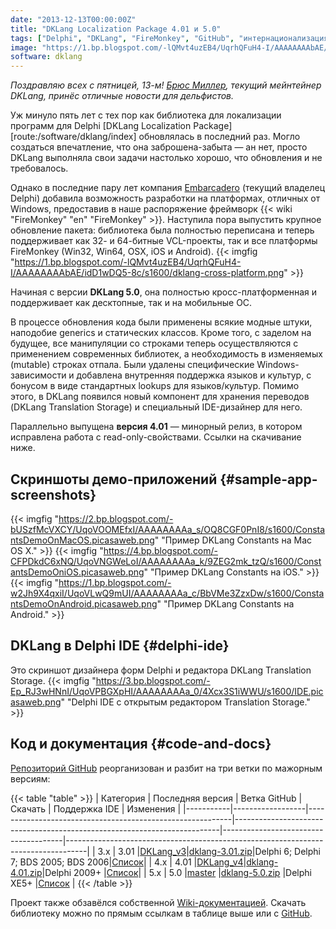 ```yaml
---
date: "2013-12-13T00:00:00Z"
title: "DKLang Localization Package 4.01 и 5.0"
tags: ["Delphi", "DKLang", "FireMonkey", "GitHub", "интернационализация"]
image: "https://1.bp.blogspot.com/-lQMvt4uzEB4/UqrhQFuH4-I/AAAAAAAAbAE/idD1wDQ5-8c/s1600/dklang-cross-platform.png"
software: dklang
---
```


*Поздравляю всех с пятницей, 13-м! [Брюс Миллер](http://rules-of-thumb.com/), текущий мейнтейнер DKLang, принёс отличные новости для дельфистов.*

Уж минуло пять лет с тех пор как библиотека для локализации программ для Delphi [DKLang Localization Package][route:/software/dklang/index] обновлялась в последний раз. Могло создаться впечатление, что она заброшена-забыта — ан нет, просто DKLang выполняла свои задачи настолько хорошо, что обновления и не требовалось.

<!--more-->

Однако в последние пару лет компания [Embarcadero](http://www.embarcadero.com/) (текущий владелец Delphi) добавила возможность разработки на платформах, отличных от Windows, предоставив в наше распоряжение фреймворк {{< wiki "FireMonkey" "en" "FireMonkey" >}}. Наступила пора выпустить крупное обновление пакета: библиотека была полностью переписана и теперь поддерживает как 32- и 64-битные VCL-проекты, так и все платформы FireMonkey (Win32, Win64, OSX, iOS и Android).
{{< imgfig "https://1.bp.blogspot.com/-lQMvt4uzEB4/UqrhQFuH4-I/AAAAAAAAbAE/idD1wDQ5-8c/s1600/dklang-cross-platform.png" >}}

Начиная с версии **DKLang 5.0**, она полностью кросс-платформенная и поддерживает как десктопные, так и на мобильные ОС.

В процессе обновления кода были применены всякие модные штуки, наподобие generics и статических классов. Кроме того, с заделом на будущее, все манипуляции со строками теперь осуществляются с применением современных библиотек, а необходимость в изменяемых (mutable) строках отпала. Были удалены специфические Windows-зависимости и добавлена внутренняя поддержка языков и культур, с бонусом в виде стандартных lookups для языков/культур. Помимо этого, в DKLang появился новый компонент для хранения переводов (DKLang Translation Storage) и специальный IDE-дизайнер для него.

Параллельно выпущена **версия 4.01** — минорный релиз, в котором исправлена работа с read-only-свойствами. Ссылки на скачивание ниже.

## Скриншоты демо-приложений {#sample-app-screenshots}

{{< imgfig "https://2.bp.blogspot.com/-bUSzfMcVXCY/UqoVOOMEfxI/AAAAAAAAa_s/OQ8CGF0PnI8/s1600/ConstantsDemoOnMacOS.picasaweb.png" "Пример DKLang Constants на Mac OS X." >}}
{{< imgfig "https://4.bp.blogspot.com/-CFPDkdC6xNQ/UqoVNGWeLoI/AAAAAAAAa_k/9ZEG2mk_tzQ/s1600/ConstantsDemoOniOS.picasaweb.png" "Пример DKLang Constants на iOS." >}}
{{< imgfig "https://1.bp.blogspot.com/-w2Jh9X4qxiI/UqoVLwQ9mUI/AAAAAAAAa_c/BbVMe3ZzxDw/s1600/ConstantsDemoOnAndroid.picasaweb.png" "Пример DKLang Constants на Android." >}}

## DKLang в Delphi IDE {#delphi-ide}

Это скриншот дизайнера форм Delphi и редактора DKLang Translation Storage.
{{< imgfig "https://3.bp.blogspot.com/-Ep_RJ3wHNnI/UqoVPBGXpHI/AAAAAAAAa_0/4Xcx3S1iWWU/s1600/IDE.picasaweb.png" "Delphi IDE с открытым редактором Translation Storage." >}}

## Код и документация {#code-and-docs}

[Репозиторий GitHub](https://github.com/yktoo/dklang/) реорганизован и разбит на три ветки по мажорным версиям:

{{< table "table" >}}
| Категория | Последняя версия | Ветка GitHub                                              | Скачать                                                                  | Поддержка IDE                        | Изменения                                                                         |
|-----------|------------------|-----------------------------------------------------------|--------------------------------------------------------------------------|--------------------------------------|-----------------------------------------------------------------------------------|
| 3.x       | 3.01             |[DKLang_v3](https://github.com/yktoo/dklang/tree/DKLang_v3)|[dklang-3.01.zip](https://github.com/yktoo/dklang/archive/dklang-3.01.zip)|Delphi 6; Delphi 7; BDS 2005; BDS 2006|[Список](https://github.com/yktoo/dklang/wiki/Revision-History#20060822-dklang-301)|
| 4.x       | 4.01             |[DKLang_v4](https://github.com/yktoo/dklang/tree/DKLang_v4)|[dklang-4.01.zip](https://github.com/yktoo/dklang/archive/dklang-4.01.zip)|Delphi 2009+                          |[Список](https://github.com/yktoo/dklang/wiki/Revision-History#20131207-dklang-401)|
| 5.x       | 5.0              |[master](https://github.com/yktoo/dklang/tree/master)      |[dklang-5.0.zip](https://github.com/yktoo/dklang/archive/dklang-5.0.zip)  |Delphi XE5+                           |[Список](https://github.com/yktoo/dklang/wiki/Revision-History#20131207-dklang-50) |
{{< /table >}}

Проект также обзавёлся собственной [Wiki-документацией](https://github.com/yktoo/dklang/wiki). Скачать библиотеку можно по прямым ссылкам в таблице выше или с [GitHub](https://github.com/yktoo/dklang/).
